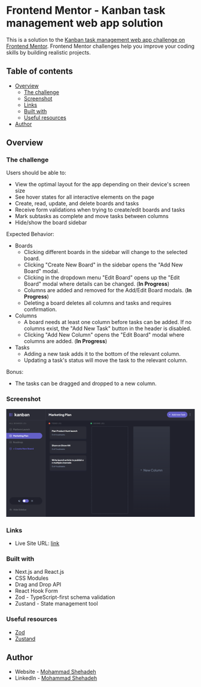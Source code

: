 # Frontend Mentor - Kanban task management web app solution

This is a solution to the
[Kanban task management web app challenge on Frontend Mentor](https://www.frontendmentor.io/challenges/kanban-task-management-web-app-wgQLt-HlbB).
Frontend Mentor challenges help you improve your coding skills by building realistic projects.

## Table of contents

- [Overview](#overview)
  - [The challenge](#the-challenge)
  - [Screenshot](#screenshot)
  - [Links](#links)
  - [Built with](#built-with)
  - [Useful resources](#useful-resources)
- [Author](#author)

## Overview

### The challenge

Users should be able to:

- View the optimal layout for the app depending on their device\'s screen size
- See hover states for all interactive elements on the page
- Create, read, update, and delete boards and tasks
- Receive form validations when trying to create/edit boards and tasks
- Mark subtasks as complete and move tasks between columns
- Hide/show the board sidebar

Expected Behavior:

- Boards
  - Clicking different boards in the sidebar will change to the selected board.
  - Clicking "Create New Board" in the sidebar opens the "Add New Board" modal.
  - Clicking in the dropdown menu "Edit Board" opens up the "Edit Board" modal where details
    can be changed. (**In Progress**)
  - Columns are added and removed for the Add/Edit Board modals. (**In Progress**)
  - Deleting a board deletes all columns and tasks and requires confirmation.
- Columns
  - A board needs at least one column before tasks can be added. If no columns exist, the "Add
    New Task" button in the header is disabled.
  - Clicking "Add New Column" opens the "Edit Board" modal where columns are added. (**In Progress**)
- Tasks
  - Adding a new task adds it to the bottom of the relevant column.
  - Updating a task's status will move the task to the relevant column.

Bonus:

- The tasks can be dragged and dropped to a new column.

### Screenshot

![Screenshot](/public/challenge-screenshot.png)

### Links

- Live Site URL: [link](https://kanban-task-management-psi.vercel.app/)

### Built with

- Next.js and React.js
- CSS Modules
- Drag and Drop API
- React Hook Form
- Zod - TypeScript-first schema validation
- Zustand - State management tool

### Useful resources

- [Zod](https://zod.dev/)
- [Zustand](https://zustand-demo.pmnd.rs/)

## Author

- Website - [Mohammad Shehadeh](https://mohammadshehadeh.com)
- LinkedIn - [Mohammad Shehadeh](https://www.linkedin.com/in/mohammadshhadeh/)
